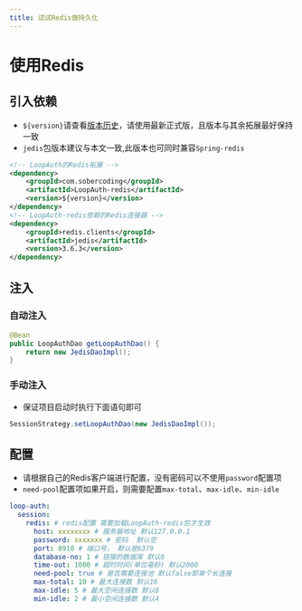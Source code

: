 ```yaml
---
title: 试试Redis做持久化
---
```


# 使用Redis

## 引入依赖

- `${version}`请查看[版本历史](../preamble/version.md)，请使用最新正式版，且版本与其余拓展最好保持一致
- `jedis`包版本建议与本文一致,此版本也可同时兼容`Spring-redis`

```xml
<!-- LoopAuth的Redis拓展 -->
<dependency>
    <groupId>com.sobercoding</groupId>
    <artifactId>LoopAuth-redis</artifactId>
    <version>${version}</version>
</dependency>
<!-- LoopAuth-redis依赖的Redis连接器 -->
<dependency>
    <groupId>redis.clients</groupId>
    <artifactId>jedis</artifactId>
    <version>3.6.3</version>
</dependency>
```

## 注入

### 自动注入

```java
@Bean
public LoopAuthDao getLoopAuthDao() {
    return new JedisDaoImpl();
}
```

### 手动注入

- 保证项目启动时执行下面语句即可

```java
SessionStrategy.setLoopAuthDao(new JedisDaoImpl());
```

## 配置

- 请根据自己的Redis客户端进行配置，没有密码可以不使用`password`配置项
- `need-pool`配置项如果开启，则需要配置`max-total`、`max-idle`、`min-idle`

```yml
loop-auth:
  session:
    redis: # redis配置 需要加载LoopAuth-redis包才生效
      host: xxxxxxxx # 服务器地址 默认127.0.0.1
      password: xxxxxxx # 密码  默认空
      port: 8910 # 端口号， 默认是6379
      database-no: 1 # 链接的数据库 默认0
      time-out: 1000 # 超时时间(单位毫秒) 默认2000
      need-pool: true # 是否需要连接池 默认false即单个长连接
      max-total: 10 # 最大连接数 默认16
      max-idle: 5 # 最大空闲连接数 默认8
      min-idle: 2 # 最小空闲连接数 默认4
```